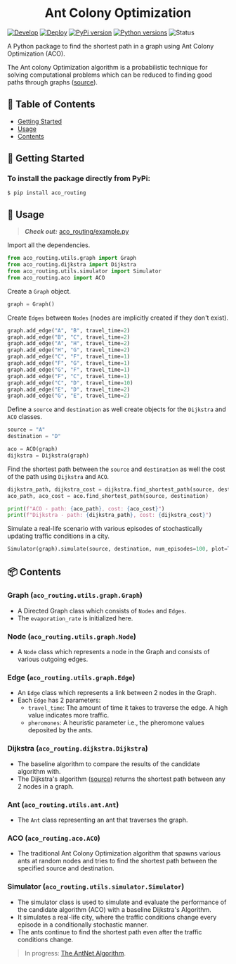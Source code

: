 <h1 align="center">Ant Colony Optimization</h1>


[![Develop](https://github.com/hasnainroopawalla/Ant-Colony-Optimization/actions/workflows/develop.yml/badge.svg)](https://github.com/hasnainroopawalla/Ant-Colony-Optimization/actions/workflows/develop.yml)
[![Deploy](https://github.com/hasnainroopawalla/Ant-Colony-Optimization/actions/workflows/deploy.yml/badge.svg)](https://github.com/hasnainroopawalla/Ant-Colony-Optimization/actions/workflows/deploy.yml)
[![PyPi version](https://img.shields.io/pypi/v/aco_routing.svg)](https://pypi.python.org/pypi/aco_routing/)
[![Python versions](https://img.shields.io/pypi/pyversions/aco_routing.svg?style=plastic)](https://img.shields.io/pypi/pyversions/aco_routing.svg?style=plastic)
![Status](https://img.shields.io/badge/status-stable-green.svg)


A Python package to find the shortest path in a graph using Ant Colony Optimization (ACO).

The Ant colony Optimization algorithm is a probabilistic technique for solving computational problems which can be reduced to finding good paths through graphs ([source](https://en.wikipedia.org/wiki/Ant_colony_optimization_algorithms)).

## 📝 Table of Contents

- [Getting Started](#getting_started)
- [Usage](#usage)
- [Contents](#contents)


## 🏁 Getting Started <a name = "getting_started"></a>

### To install the package directly from PyPi:
```
$ pip install aco_routing
```


## 🎈 Usage <a name="usage"></a>
> **_Check out:_** [aco_routing/example.py](https://github.com/hasnainroopawalla/Ant-Colony-Optimization/tree/master/aco_routing/example.py)

Import all the dependencies.
```python
from aco_routing.utils.graph import Graph
from aco_routing.dijkstra import Dijkstra
from aco_routing.utils.simulator import Simulator
from aco_routing.aco import ACO
```

Create a `Graph` object.
```python
graph = Graph()
```

Create `Edges` between `Nodes` (nodes are implicitly created if they don't exist).
```python
graph.add_edge("A", "B", travel_time=2)
graph.add_edge("B", "C", travel_time=2)
graph.add_edge("A", "H", travel_time=2)
graph.add_edge("H", "G", travel_time=2)
graph.add_edge("C", "F", travel_time=1)
graph.add_edge("F", "G", travel_time=1)
graph.add_edge("G", "F", travel_time=1)
graph.add_edge("F", "C", travel_time=1)
graph.add_edge("C", "D", travel_time=10)
graph.add_edge("E", "D", travel_time=2)
graph.add_edge("G", "E", travel_time=2)
```

Define a `source` and `destination` as well create objects for the `Dijkstra` and `ACO` classes.
```python
source = "A"
destination = "D"

aco = ACO(graph)
dijkstra = Dijkstra(graph)
```

Find the shortest path between the `source` and `destination` as well the cost of the path using `Dijkstra` and `ACO`.
```python
dijkstra_path, dijkstra_cost = dijkstra.find_shortest_path(source, destination)
aco_path, aco_cost = aco.find_shortest_path(source, destination)

print(f"ACO - path: {aco_path}, cost: {aco_cost}")
print(f"Dijkstra - path: {dijkstra_path}, cost: {dijkstra_cost}")
```

Simulate a real-life scenario with various episodes of stochastically updating traffic conditions in a city.
```python
Simulator(graph).simulate(source, destination, num_episodes=100, plot=True)
```


## 📦 Contents <a name = "contents"></a>

### Graph (`aco_routing.utils.graph.Graph`)
- A Directed Graph class which consists of `Nodes` and `Edges`.
- The `evaporation_rate` is initialized here.

### Node (`aco_routing.utils.graph.Node`)
- A `Node` class which represents a node in the Graph and consists of various outgoing edges.

### Edge (`aco_routing.utils.graph.Edge`)
- An `Edge` class which represents a link between 2 nodes in the Graph.
- Each `Edge` has 2 parameters:
    - `travel_time`: The amount of time it takes to traverse the edge. A high value indicates more traffic.
    - `pheromones`: A heuristic parameter i.e., the pheromone values deposited by the ants.

### Dijkstra (`aco_routing.dijkstra.Dijkstra`)
- The baseline algorithm to compare the results of the candidate algorithm with.
- The Dijkstra's algorithm ([source](https://en.wikipedia.org/wiki/Dijkstra%27s_algorithm)) returns the shortest path between any 2 nodes in a graph.

### Ant (`aco_routing.utils.ant.Ant`)
- The `Ant` class representing an ant that traverses the graph.

### ACO (`aco_routing.aco.ACO`)
- The traditional Ant Colony Optimization algorithm that spawns various ants at random nodes and tries to find the shortest path between the specified source and destination.

### Simulator (`aco_routing.utils.simulator.Simulator`)
- The simulator class is used to simulate and evaluate the performance of the candidate algorithm (ACO) with a baseline Dijkstra's Algorithm.
- It simulates a real-life city, where the traffic conditions change every episode in a conditionally stochastic manner.
- The ants continue to find the shortest path even after the traffic conditions change.

> In progress: [The AntNet Algorithm](https://arxiv.org/abs/1610.04586).
